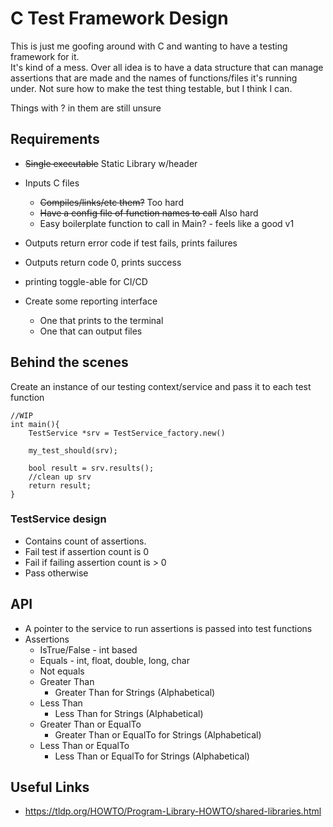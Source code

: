 # C Test Framework Design

This is just me goofing around with C and wanting to have a testing framework for it.  
It's kind of a mess. Over all idea is to have a data structure that can manage assertions that are made and the
names of functions/files it's running under. Not sure how to make the test thing testable, but I think I can.  

Things with ? in them are still unsure

## Requirements

* ~~Single executable~~ Static Library w/header
* Inputs C files
    * ~~Compiles/links/etc them?~~ Too hard
    * ~~Have a config file of function names to call~~ Also hard
    * Easy boilerplate function to call in Main? - feels like a good v1

* Outputs return error code if test fails, prints failures
* Outputs return code 0, prints success
* printing toggle-able for CI/CD
* Create some reporting interface
    * One that prints to the terminal
    * One that can output files

## Behind the scenes

Create an instance of our testing context/service and pass it to each test function

```
//WIP
int main(){
    TestService *srv = TestService_factory.new()

    my_test_should(srv);

    bool result = srv.results();
    //clean up srv
    return result;
}
```

### TestService design
* Contains count of assertions.
* Fail test if assertion count is 0
* Fail if failing assertion count is > 0
* Pass otherwise

## API
* A pointer to the service to run assertions is passed into test functions
* Assertions
    * IsTrue/False - int based
    * Equals - int, float, double, long, char
    * Not equals
    * Greater Than
        * Greater Than for Strings (Alphabetical)
    * Less Than
        * Less Than for Strings (Alphabetical)
    * Greater Than or EqualTo
        * Greater Than or EqualTo for Strings (Alphabetical)
    * Less Than or EqualTo
        * Less Than or EqualTo for Strings (Alphabetical)



## Useful Links
* https://tldp.org/HOWTO/Program-Library-HOWTO/shared-libraries.html